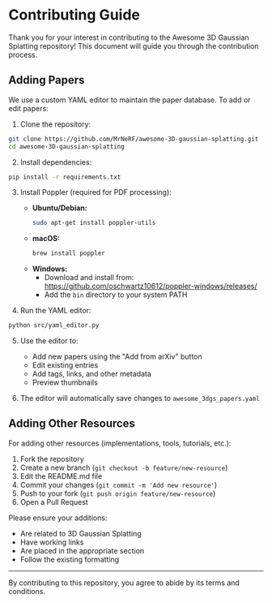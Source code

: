 # Contributing Guide

Thank you for your interest in contributing to the Awesome 3D Gaussian Splatting repository! This document will guide you through the contribution process.

## Adding Papers

We use a custom YAML editor to maintain the paper database. To add or edit papers:

1. Clone the repository:
```bash
git clone https://github.com/MrNeRF/awesome-3D-gaussian-splatting.git
cd awesome-3D-gaussian-splatting
```

2. Install dependencies:
```bash
pip install -r requirements.txt
```

3. Install Poppler (required for PDF processing):
   - **Ubuntu/Debian:**
     ```bash
     sudo apt-get install poppler-utils
     ```
   - **macOS:**
     ```bash
     brew install poppler
     ```
   - **Windows:**
     - Download and install from: https://github.com/oschwartz10612/poppler-windows/releases/
     - Add the `bin` directory to your system PATH

4. Run the YAML editor:
```bash
python src/yaml_editor.py
```

5. Use the editor to:
   - Add new papers using the "Add from arXiv" button
   - Edit existing entries
   - Add tags, links, and other metadata
   - Preview thumbnails

6. The editor will automatically save changes to `awesome_3dgs_papers.yaml`

## Adding Other Resources

For adding other resources (implementations, tools, tutorials, etc.):

1. Fork the repository
2. Create a new branch (`git checkout -b feature/new-resource`)
3. Edit the README.md file
4. Commit your changes (`git commit -m 'Add new resource'`)
5. Push to your fork (`git push origin feature/new-resource`)
6. Open a Pull Request

Please ensure your additions:
- Are related to 3D Gaussian Splatting
- Have working links
- Are placed in the appropriate section
- Follow the existing formatting

---

By contributing to this repository, you agree to abide by its terms and conditions.
<!-- Auto-update: 2025-10-17T12:24:35.300804 -->
